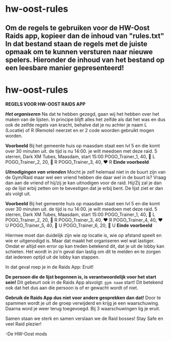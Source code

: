 # hw-oost-rules
Om de regels te gebruiken voor de HW-Oost Raids app, kopieer dan de inhoud van "rules.txt"
In dat bestand staan de regels met de juiste opmaak om te kunnen versturen naar nieuwe spelers.
Hieronder de inhoud van het bestand op een leesbare manier gepresenteerd!
---
# hw-oost-rules
**REGELS VOOR HW-OOST RAIDS APP**

***Het organiseren***
Na dat te hebben gezegd, gaan wij het hebben over het maken van de lijsten.
In principe blijft alles het zelfde als dat het was en dus ook de zelfde regels van kracht, behalve dat je nu achter je naam L (Locatie) of R (Remote) neerzet en er 2 code woorden gebruikt mogen worden.

**Voorbeeld**
Bij het gemeente huis op maasdam staat een lvl 5 en die komt over 30 minuten uit. de tijd is nu 14:00. je wilt meedoen met deze raid.
5 sterren, Dark XM Tubes, Maasdam, start 15:00
POGO_Trainer_1, 40, 💛 L
POGO_Trainer_2, 20, 💙 R
POGO_Trainer_3, 40, ❤️ R
**Einde voorbeeld**

***Uitnodigingen van vrienden***
Mocht je zelf helemaal niet in de buurt zijn van de Gym/Raid maar wel een vriend hebben die daar wel in de buurt is?
Vraag dan aan de vriend of hij/zij je kan uitnodigen voor de raid. Hij/Zij zal je dan op de lijst erbij zetten om te bevestigen dat je erbij bent.
De lijst ziet er dan als volgt uit.

**Voorbeeld**
Bij het gemeente huis op maasdam staat een lvl 5 en die komt over 30 minuten uit. de tijd is nu 14:00. je wilt meedoen met deze raid.
5 sterren, Dark XM Tubes, Maasdam, start 15:00
POGO_Trainer_1, 40, 💛 L
POGO_Trainer_2, 20, 💙 R
POGO_Trainer_3, 40, ❤️ R
POGO_Trainer_4, 40, ❤️ U
POGO_Trainer_5, 40, 💛 U
POGO_Trainer_6, 20, 💙 U
**Einde voorbeeld**

Hiermee moet dan duidelijk zijn wie op locatie is, wie op afstand speelt en wie er uitgenodigd is.
Maar dat maakt het organiseren wel wat lastiger. Omdat er altijd een error op kan treden betekend dit, dat je uit de lobby kan schieten. Het wordt in zo'n geval dan lastig om dit te melden en te zorgen dat iedereen optijd uit de lobby kan stappen. 

In dat geval roep je in de Raids App: Eruit!

**De persoon die de lijst begonnen is, is verantwoordelijk voor het start sein!**
Dit gebeurt ook in de Raids App alsvolgt: ```gym naam``` start!
Dit betekend ook dat het dus aan die persoon is of er gewacht wordt of niet.

**Gebruik de Raids App dus niet voor andere gesprekken dan dat!**
Door te spammen wordt je uit de groep verwijderd en krijg je een waarschuwing. Daarna word je weer terug toegevoegd.
Bij 3 waarschuwingen lig je eruit.

Samen staan we sterk en samen verslaan we de Raid bosses!
Stay Safe en veel Raid plezier!

-De HW-Oost mods